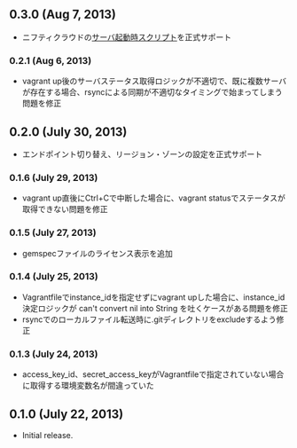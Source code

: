 ## 0.3.0 (Aug 7, 2013)

* ニフティクラウドの[サーバ起動時スクリプト](http://cloud.nifty.com/service/svscript.htm)を正式サポート

### 0.2.1 (Aug 6, 2013)

* vagrant up後のサーバステータス取得ロジックが不適切で、既に複数サーバが存在する場合、rsyncによる同期が不適切なタイミングで始まってしまう問題を修正

## 0.2.0 (July 30, 2013)

* エンドポイント切り替え、リージョン・ゾーンの設定を正式サポート

### 0.1.6 (July 29, 2013)

* vagrant up直後にCtrl+Cで中断した場合に、vagrant statusでステータスが取得できない問題を修正

### 0.1.5 (July 27, 2013)

* gemspecファイルのライセンス表示を追加

### 0.1.4 (July 25, 2013)

* Vagrantfileでinstance_idを指定せずにvagrant upした場合に、instance_id決定ロジックが can't convert nil into String を吐くケースがある問題を修正
* rsyncでのローカルファイル転送時に.gitディレクトリをexcludeするよう修正 

### 0.1.3 (July 24, 2013)

* access_key_id、secret_access_keyがVagrantfileで指定されていない場合に取得する環境変数名が間違っていた

## 0.1.0 (July 22, 2013)
* Initial release.
